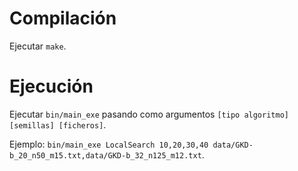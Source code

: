 # Compilación

Ejecutar `make`.

# Ejecución

Ejecutar `bin/main_exe` pasando como argumentos `[tipo algoritmo] [semillas] [ficheros]`.

Ejemplo: `bin/main_exe LocalSearch 10,20,30,40 data/GKD-b_20_n50_m15.txt,data/GKD-b_32_n125_m12.txt`.